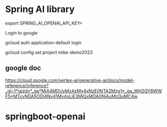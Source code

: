 # Spring AI library

export SPRING_AI_OPENAI_API_KEY=<INSERT KEY HERE>

Login to google

gcloud auth application-default login

gcloud config set project mike-demo2023

## google doc
https://cloud.google.com/vertex-ai/generative-ai/docs/model-reference/inference?_gl=1*iajzdy*_ga*MjA4MDUyMzAzMy4xNzE0NTA2Mzg1*_ga_WH2QY8WWF5*MTcyNDA5ODI4Ny41My4xLjE3MjQxMDA0NjAuMzQuMC4w

# springboot-openai
